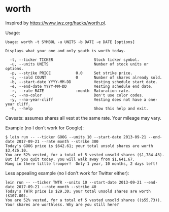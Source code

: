 # worth

Inspired by https://www.jwz.org/hacks/worth.pl.

Usage:

    Usage: worth -t SYMBOL -u UNITS -b DATE -e DATE [options]

    Displays what your one and only youth is worth today.

      -t, --ticker TICKER                  Stock ticker symbol.
      -u, --units UNITS                    Number of stock units or options.
      -p, --strike PRICE           0.0     Set strike price.
      -s, --sold COUNT             0       Number of shares already sold.
      -b, --start-date YYYY-MM-DD          Vesting schedule start date.
      -e, --end-date YYYY-MM-DD            Vesting schedule end date.
      -r, --rate RATE              :month  Maturation rate.
      -c, --no-color                       Don't use color codes.
      -y, --no-year-cliff                  Vesting does not have a one-year cliff.
      -h, --help                           Show this help and exit.

Caveats: assumes shares all vest at the same rate. Your mileage may vary.

Example (no I don't work for Google):

    $ lein run -- --ticker GOOG --units 10 --start-date 2013-09-21 --end-date 2017-09-21 --rate month --strike 300
    Today's GOOG price is $642.61; your total unsold shares are worth $3,426.10.
    You are 52% vested, for a total of 5 vested unsold shares ($1,784.43).
    But if you quit today, you will walk away from $1,641.67.
    Hang in there little trooper!  Only 1 year, 10 months, 2 days left!

Less appealing example (no I don't work for Twitter either):

    lein run -- --ticker TWTR --units 10 --start-date 2013-09-21 --end-date 2017-09-21 --rate month --strike 40
    Today's TWTR price is $29.30; your total unsold shares are worth ($107.00).
    You are 52% vested, for a total of 5 vested unsold shares (($55.73)).
    Your shares are worthless. Why are you still here?
